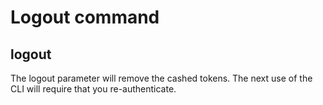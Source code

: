 # Logout command

## logout

The logout parameter will remove the cashed tokens. 
The next use of the CLI will require that you re-authenticate.